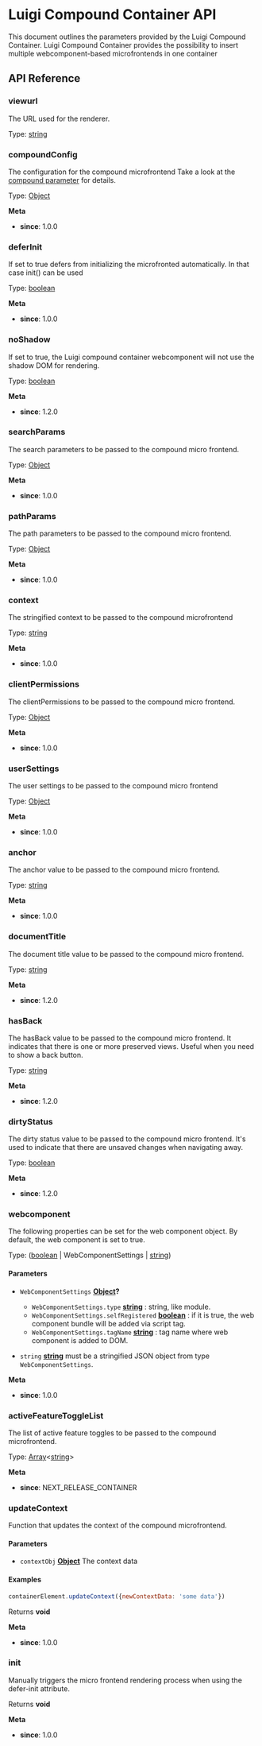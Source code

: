 <!-- meta
{
  "node": {
    "label": "Luigi Compound Container API",
    "category": {
      "label": "API Reference",
      "collapsible": true
    },
    "metaData": {
      "categoryPosition": 6,
      "position": 4
    }
  }
}
meta -->

# Luigi Compound Container API

This document outlines the parameters provided by the Luigi Compound Container. Luigi Compound Container provides the possibility to insert multiple webcomponent-based microfrontends in one container

## API Reference

<!-- Generated by documentation.js. Update this documentation by updating the source code. -->

### viewurl

The URL used for the renderer.

Type: [string](https://developer.mozilla.org/docs/Web/JavaScript/Reference/Global_Objects/String)

### compoundConfig

The configuration for the compound microfrontend
Take a look at the [compound parameter](https://docs.luigi-project.io/docs/navigation-parameters-reference/?section=compound) for details.

Type: [Object](https://developer.mozilla.org/docs/Web/JavaScript/Reference/Global_Objects/Object)

**Meta**

*   **since**: 1.0.0

### deferInit

If set to true defers from initializing the microfronted automatically. In that case init() can be used

Type: [boolean](https://developer.mozilla.org/docs/Web/JavaScript/Reference/Global_Objects/Boolean)

**Meta**

*   **since**: 1.0.0

### noShadow

If set to true, the Luigi compound container webcomponent will not use the shadow DOM for rendering.

Type: [boolean](https://developer.mozilla.org/docs/Web/JavaScript/Reference/Global_Objects/Boolean)

**Meta**

*   **since**: 1.2.0

### searchParams

The search parameters to be passed to the compound micro frontend.

Type: [Object](https://developer.mozilla.org/docs/Web/JavaScript/Reference/Global_Objects/Object)

**Meta**

*   **since**: 1.0.0

### pathParams

The path parameters to be passed to the compound micro frontend.

Type: [Object](https://developer.mozilla.org/docs/Web/JavaScript/Reference/Global_Objects/Object)

**Meta**

*   **since**: 1.0.0

### context

The stringified context to be passed to the compound microfrontend

Type: [string](https://developer.mozilla.org/docs/Web/JavaScript/Reference/Global_Objects/String)

**Meta**

*   **since**: 1.0.0

### clientPermissions

The clientPermissions to be passed to the compound micro frontend.

Type: [Object](https://developer.mozilla.org/docs/Web/JavaScript/Reference/Global_Objects/Object)

**Meta**

*   **since**: 1.0.0

### userSettings

The user settings to be passed to the compound micro frontend

Type: [Object](https://developer.mozilla.org/docs/Web/JavaScript/Reference/Global_Objects/Object)

**Meta**

*   **since**: 1.0.0

### anchor

The anchor value to be passed to the compound micro frontend.

Type: [string](https://developer.mozilla.org/docs/Web/JavaScript/Reference/Global_Objects/String)

**Meta**

*   **since**: 1.0.0

### documentTitle

The document title value to be passed to the compound micro frontend.

Type: [string](https://developer.mozilla.org/docs/Web/JavaScript/Reference/Global_Objects/String)

**Meta**

*   **since**: 1.2.0

### hasBack

The hasBack value to be passed to the compound micro frontend.
It indicates that there is one or more preserved views. Useful when you need to show a back button.

Type: [string](https://developer.mozilla.org/docs/Web/JavaScript/Reference/Global_Objects/String)

**Meta**

*   **since**: 1.2.0

### dirtyStatus

The dirty status value to be passed to the compound micro frontend.
It's used to indicate that there are unsaved changes when navigating away.

Type: [boolean](https://developer.mozilla.org/docs/Web/JavaScript/Reference/Global_Objects/Boolean)

**Meta**

*   **since**: 1.2.0

### webcomponent

The following properties can be set for the web component object. By default, the web component is set to true.

Type: ([boolean](https://developer.mozilla.org/docs/Web/JavaScript/Reference/Global_Objects/Boolean) | WebComponentSettings | [string](https://developer.mozilla.org/docs/Web/JavaScript/Reference/Global_Objects/String))

#### Parameters

*   `WebComponentSettings` **[Object](https://developer.mozilla.org/docs/Web/JavaScript/Reference/Global_Objects/Object)?** 

    *   `WebComponentSettings.type` **[string](https://developer.mozilla.org/docs/Web/JavaScript/Reference/Global_Objects/String)** : string, like module.
    *   `WebComponentSettings.selfRegistered` **[boolean](https://developer.mozilla.org/docs/Web/JavaScript/Reference/Global_Objects/Boolean)** : if it is true, the web component bundle will be added via script tag.
    *   `WebComponentSettings.tagName` **[string](https://developer.mozilla.org/docs/Web/JavaScript/Reference/Global_Objects/String)** : tag name where web component is added to DOM.
*   `string` **[string](https://developer.mozilla.org/docs/Web/JavaScript/Reference/Global_Objects/String)** must be a stringified JSON object from type `WebComponentSettings`.

**Meta**

*   **since**: 1.0.0

### activeFeatureToggleList

The list of active feature toggles to be passed to the compound microfrontend.

Type: [Array](https://developer.mozilla.org/docs/Web/JavaScript/Reference/Global_Objects/Array)<[string](https://developer.mozilla.org/docs/Web/JavaScript/Reference/Global_Objects/String)>

**Meta**

*   **since**: NEXT_RELEASE_CONTAINER

### updateContext

Function that updates the context of the compound microfrontend.

#### Parameters

*   `contextObj` **[Object](https://developer.mozilla.org/docs/Web/JavaScript/Reference/Global_Objects/Object)** The context data

#### Examples

```javascript
containerElement.updateContext({newContextData: 'some data'})
```

Returns **void** 

**Meta**

*   **since**: 1.0.0

### init

Manually triggers the micro frontend rendering process when using the defer-init attribute.

Returns **void** 

**Meta**

*   **since**: 1.0.0
